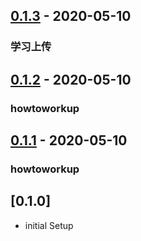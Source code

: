 ## [0.1.3](https://github.com/AlexHsu1987/EV-moban/compare/v0.1.2...v0.1.3) - 2020-05-10

### 学习上传
## [0.1.2](https://https://github.com/AlexHsu1987/EV-moban/compare/v0.1.1...v0.1.2) - 2020-05-10

### howtoworkup
## [0.1.1](https://https://github.com/AlexHsu1987/EV-moban/compare/v0.1.0...v0.1.1) - 2020-05-10

### howtoworkup
## [0.1.0] 
* initial Setup
